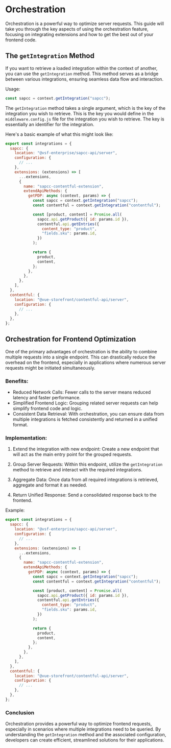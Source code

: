 # Orchestration

Orchestration is a powerful way to optimize server requests. This guide will take you through the key aspects of using the orchestration feature, focusing on integrating extensions and how to get the best out of your frontend code.

## The `getIntegration` Method

If you want to retrieve a loaded integration within the context of another, you can use the `getIntegration` method. This method serves as a bridge between various integrations, ensuring seamless data flow and interaction.

Usage:

```javascript
const sapcc = context.getIntegration("sapcc");
```

The `getIntegration` method takes a single argument, which is the key of the integration you wish to retrieve. This is the key you would define in the `middleware.config.js` file for the integration you wish to retrieve. The key is essentially an identifier for the integration.

Here's a basic example of what this might look like:

```javascript
export const integrations = {
  sapcc: {
    location: "@vsf-enterprise/sapcc-api/server",
    configuration: {
      // ...
    },
    extensions: (extensions) => [
      ...extensions,
      {
        name: "sapcc-contentful-extension",
        extendApiMethods: {
          getPDP: async (context, params) => {
            const sapcc = context.getIntegration("sapcc");
            const contentful = context.getIntegration("contentful");

            const [product, content] = Promise.all(
              sapcc.api.getProduct({ id: params.id }),
              contentful.api.getEntries({
                content_type: "product",
                "fields.sku": params.id,
              })
            );

            return {
              product,
              content,
            };
          },
        },
      },
    ],
  },
  contentful: {
    location: "@vue-storefront/contentful-api/server",
    configuration: {
      // ...
    },
  },
};
```

## Orchestration for Frontend Optimization

One of the primary advantages of orchestration is the ability to combine multiple requests into a single endpoint. This can drastically reduce the overhead on the frontend, especially in applications where numerous server requests might be initiated simultaneously.

### Benefits:

- Reduced Network Calls: Fewer calls to the server means reduced latency and faster performance.
- Simplified Frontend Logic: Grouping related server requests can help simplify frontend code and logic.
- Consistent Data Retrieval: With orchestration, you can ensure data from multiple integrations is fetched consistently and returned in a unified format.

### Implementation:

1. Extend the integration with new endpoint: Create a new endpoint that will act as the main entry point for the grouped requests.

2. Group Server Requests: Within this endpoint, utilize the `getIntegration` method to retrieve and interact with the required integrations.

3. Aggregate Data: Once data from all required integrations is retrieved, aggregate and format it as needed.

4. Return Unified Response: Send a consolidated response back to the frontend.

Example:

```javascript
export const integrations = {
  sapcc: {
    location: "@vsf-enterprise/sapcc-api/server",
    configuration: {
      // ...
    },
    extensions: (extensions) => [
      ...extensions,
      {
        name: "sapcc-contentful-extension",
        extendApiMethods: {
          getPDP: async (context, params) => {
            const sapcc = context.getIntegration("sapcc");
            const contentful = context.getIntegration("contentful");

            const [product, content] = Promise.all(
              sapcc.api.getProduct({ id: params.id }),
              contentful.api.getEntries({
                content_type: "product",
                "fields.sku": params.id,
              })
            );

            return {
              product,
              content,
            };
          },
        },
      },
    ],
  },
  contentful: {
    location: "@vue-storefront/contentful-api/server",
    configuration: {
      // ...
    },
  },
};
```

### Conclusion
Orchestration provides a powerful way to optimize frontend requests, especially in scenarios where multiple integrations need to be queried. By understanding the `getIntegration` method and the associated configuration, developers can create efficient, streamlined solutions for their applications.
